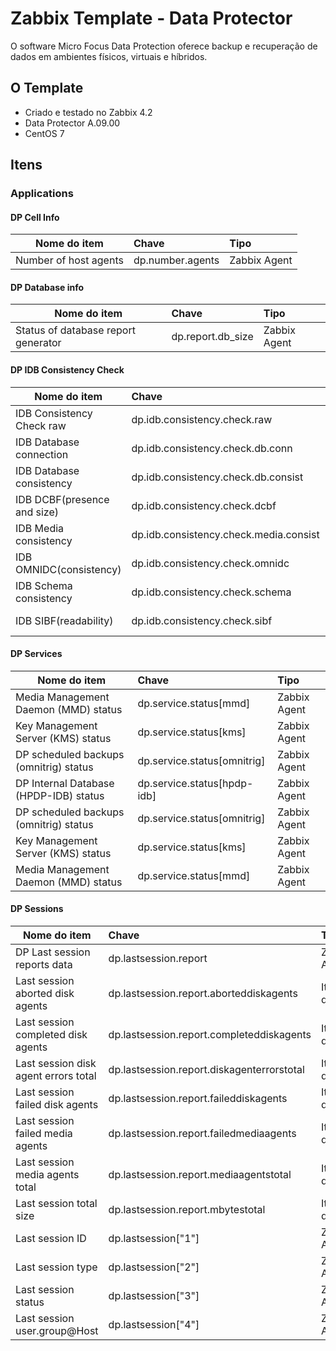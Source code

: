 # Zabbix Template - Data Protector
O software Micro Focus Data Protection oferece backup e recuperação de dados em ambientes físicos, virtuais e híbridos.

## O Template
- Criado e testado no Zabbix 4.2
- Data Protector A.09.00
- CentOS 7

## Itens
### Applications
#### DP Cell Info
| Nome do item        | Chave           | Tipo  | 
| ------------------- |:---------------|:-------|
| Number of host agents  | dp.number.agents	  | Zabbix Agent  | DP Cell Info |


#### DP Database info
| Nome do item        | Chave           | Tipo  | 
| ------------------- |:---------------|:-------|
| Status of database report generator      | dp.report.db_size | Zabbix Agent |


#### DP IDB Consistency Check
| Nome do item        | Chave           | Tipo  | 
| ------------------- |:---------------|:-------|
| IDB Consistency Check raw | dp.idb.consistency.check.raw	| Agente Zabbix | 
| IDB Database connection | dp.idb.consistency.check.db.conn | Item dependente | 
| IDB Database consistency | dp.idb.consistency.check.db.consist | Item dependente  |
| IDB DCBF(presence and size) | dp.idb.consistency.check.dcbf  | Item dependente  | 
| IDB Media consistency | dp.idb.consistency.check.media.consist  |  Item dependente |
| IDB OMNIDC(consistency) | dp.idb.consistency.check.omnidc  | Item dependente |
| IDB Schema consistency | dp.idb.consistency.check.schema | Item dependente |
| IDB SIBF(readability) |  	dp.idb.consistency.check.sibf | Item dependente |


#### DP Services
| Nome do item        | Chave           | Tipo |
| ------------------- |:---------------|:------|
| Media Management Daemon (MMD) status |  dp.service.status[mmd] | Zabbix Agent |
| Key Management Server (KMS) status |  dp.service.status[kms] | Zabbix Agent |
| DP scheduled backups (omnitrig) status | dp.service.status[omnitrig] | Zabbix Agent |
| DP Internal Database (HPDP-IDB) status | dp.service.status[hpdp-idb] | Zabbix Agent |
|	DP scheduled backups (omnitrig) status | dp.service.status[omnitrig] | Zabbix Agent |
| Key Management Server (KMS) status | dp.service.status[kms]	| Zabbix Agent |
| Media Management Daemon (MMD) status | dp.service.status[mmd]	| Zabbix Agent |

#### DP Sessions
| Nome do item        | Chave           | Tipo |
| ------------------- |:---------------|:------|
|	DP Last session reports data |dp.lastsession.report | Zabbix Agent |
| Last session aborted disk agents | dp.lastsession.report.aborteddiskagents |Item dependente	|
| Last session completed disk agents | dp.lastsession.report.completeddiskagents |Item dependente	|
| Last session disk agent errors total | 	dp.lastsession.report.diskagenterrorstotal |Item dependente	|
| Last session failed disk agents | dp.lastsession.report.faileddiskagents |Item dependente	|
| Last session failed media agents | dp.lastsession.report.failedmediaagents |Item dependente	|
| Last session media agents total | dp.lastsession.report.mediaagentstotal |Item dependente	|
| Last session total size | dp.lastsession.report.mbytestotal |Item dependente	|
| Last session ID | dp.lastsession["1"]	 | Zabbix Agent |
| Last session type | dp.lastsession["2"]	 | Zabbix Agent |
| Last session status | dp.lastsession["3"]	 | Zabbix Agent |
| Last session user.group@Host | dp.lastsession["4"]	 | Zabbix Agent |

